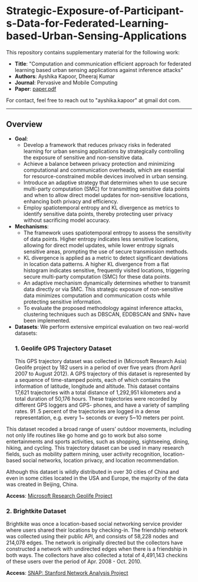 # Strategic-Exposure-of-Participant-s-Data-for-Federated-Learning-based-Urban-Sensing-Applications
This repository contains supplementary material for the following work:
- **Title**: "Computation and communication efficient approach for federated learning based urban sensing applications against inference attacks"
- **Authors**: Ayshika Kapoor, Dheeraj Kumar
- **Journal**: Pervasive and Mobile Computing
- **Paper**: [paper.pdf]()

For contact, feel free to reach out to "ayshika.kapoor" at gmail dot com.

---

## Overview
- **Goal**:
  - Develop a framework that reduces privacy risks in federated learning for urban sensing applications by strategically controlling the exposure of sensitive and non-sensitive data.
  - Achieve a balance between privacy protection and minimizing computational and communication overheads, which are essential for resource-constrained mobile devices involved in urban sensing.
  - Introduce an adaptive strategy that determines when to use secure multi-party computation (SMC) for transmitting sensitive data points and when to allow direct model updates for non-sensitive locations, enhancing both privacy and efficiency.
  - Employ spatiotemporal entropy and KL divergence as metrics to identify sensitive data points, thereby protecting user privacy without sacrificing model accuracy.
- **Mechanisms**:
  - The framework uses spatiotemporal entropy to assess the sensitivity of data points. Higher entropy indicates less sensitive locations, allowing for direct model updates, while lower entropy signals sensitive areas, prompting the use of secure transmission methods.
  - KL divergence is applied as a metric to detect significant deviations in location data patterns. A higher KL divergence from a flat histogram indicates sensitive, frequently visited locations, triggering secure multi-party computation (SMC) for these data points.
  - An adaptive mechanism dynamically determines whether to transmit data directly or via SMC. This strategic exposure of non-sensitive data minimizes computation and communication costs while protecting sensitive information.
  - To evaluate the proposed methodology against inference attacks, clustering techniques such as DBSCAN, EDDBSCAN and SNN+ have been implemented.
- **Datasets**:
  We perform extensive empirical evaluation on two real-world datasets:
  ### 1. Geolife GPS Trajectory Dataset
  This GPS trajectory dataset was collected in (Microsoft Research Asia) Geolife project by 182 users in a period of over five years (from April 2007 to August 2012). A GPS trajectory of this dataset is represented by a sequence of time-stamped points, each of which contains the information of latitude, longitude and altitude. This dataset contains 17,621 trajectories with a total distance of 1,292,951 kilometers and a total duration of 50,176 hours. These trajectories were recorded by different GPS loggers and GPS- phones, and have a variety of sampling rates. 91 .5 percent of the trajectories are logged in a dense representation, e.g. every 1~ seconds or every 5~10 meters per point.

This dataset recoded a broad range of users’ outdoor movements, including not only life routines like go home and go to work but also some entertainments and sports activities, such as shopping, sightseeing, dining, hiking, and cycling. This trajectory dataset can be used in many research fields, such as mobility pattern mining, user activity recognition, location-based social networks, location privacy, and location recommendation.

Although this dataset is wildly distributed in over 30 cities of China and even in some cities located in the USA and Europe, the majority of the data was created in Beijing, China.

**Access**: [Microsoft Research Geolife Project](https://www.microsoft.com/en-us/research/project/geolife-building-social-networks-using-human-location-history/)

  ### 2. Brightkite Dataset
Brightkite was once a location-based social networking service provider where users shared their locations by checking-in. The friendship network was collected using their public API, and consists of 58,228 nodes and 214,078 edges. The network is originally directed but the collectors have constructed a network with undirected edges when there is a friendship in both ways. The collectors have also collected a total of 4,491,143 checkins of these users over the period of Apr. 2008 - Oct. 2010.

**Access**: [SNAP: Stanford Network Analysis Project](https://snap.stanford.edu/data/loc-brightkite.html)
